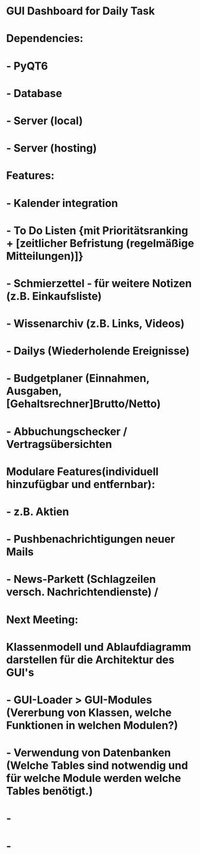 # GUI Dashboard for Daily Task


# Dependencies:
# - PyQT6
# - Database
# - Server (local)
# - Server (hosting)


# Features:
# - Kalender integration
# - To Do Listen {mit Prioritätsranking + [zeitlicher Befristung (regelmäßige Mitteilungen)]}
# - Schmierzettel - für weitere Notizen (z.B. Einkaufsliste)
# - Wissenarchiv (z.B. Links, Videos)
# - Dailys (Wiederholende Ereignisse)
# - Budgetplaner (Einnahmen, Ausgaben, [Gehaltsrechner]Brutto/Netto)
# - Abbuchungschecker / Vertragsübersichten
#


# Modulare Features(individuell hinzufügbar und entfernbar):
# - z.B. Aktien
# - Pushbenachrichtigungen neuer Mails
# - News-Parkett (Schlagzeilen versch. Nachrichtendienste) / 

# Next Meeting:
# Klassenmodell und Ablaufdiagramm darstellen für die Architektur des GUI's
# - GUI-Loader > GUI-Modules (Vererbung von Klassen, welche Funktionen in welchen Modulen?)
# - Verwendung von Datenbanken (Welche Tables sind notwendig und für welche Module werden welche Tables benötigt.)
# -  
# -

